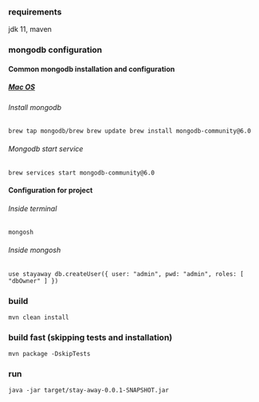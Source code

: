 ### requirements

jdk 11, maven

### mongodb configuration

#### Common mongodb installation and configuration

##### <a href="https://www.mongodb.com/docs/manual/tutorial/install-mongodb-on-os-x/">Mac OS</a>

###### Install mongodb

`
brew tap mongodb/brew
brew update
brew install mongodb-community@6.0
`
###### Mongodb start service

`
brew services start mongodb-community@6.0
`

#### Configuration for project

###### Inside terminal

`mongosh`

###### Inside mongosh

`
use stayaway
db.createUser({ user: "admin", pwd: "admin", roles: [ "dbOwner" ] })
`

### build

`mvn clean install`

### build fast (skipping tests and installation)

`mvn package -DskipTests`

### run

`java -jar target/stay-away-0.0.1-SNAPSHOT.jar`
